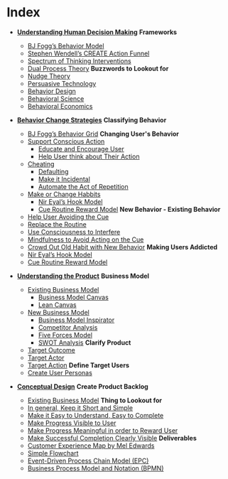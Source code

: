 # Index

- **[Understanding Human Decision Making](pending/)**
  **Frameworks**
  - [BJ Fogg’s Behavior Model](pending/pending.md)
  - [Stephen Wendell’s CREATE Action Funnel](pending/pending.md)
  - [Spectrum of Thinking Interventions](pending/pending.md)
  - [Dual Process Theory](pending/pending.md)
  **Buzzwords to Lookout for**
  - [Nudge Theory](pending/pending.md)
  - [Persuasive Technology](pending/pending.md)
  - [Behavior Design](pending/pending.md)
  - [Behavioral Science](pending/pending.md)
  - [Behavioral Economics](pending/pending.md)

- **[Behavior Change Strategies](pending/)**
  **Classifying Behavior**
  - [BJ Fogg’s Behavior Grid](pending/pending.md)
  **Changing User's Behavior**
  - [Support Conscious Action](pending/pending.md)
    - [Educate and Encourage User](pending/pending.md)
    - [Help User think about Their Action](pending/pending.md)
  - [Cheating](pending/pending.md)
    - [Defaulting](pending/pending.md)
    - [Make it Incidental](pending/pending.md)
    - [Automate the Act of Repetition](pending/pending.md)
  - [Make or Change Habbits](pending/pending.md)
    - [Nir Eyal’s Hook Model](pending/pending.md)
    - [Cue Routine Reward Model](pending/pending.md)
  **New Behavior - Existing Behavior**
  - [Help User Avoiding the Cue](pending/pending.md)
  - [Replace the Routine](pending/pending.md)
  - [Use Consciousness to Interfere](pending/pending.md)
  - [Mindfulness to Avoid Acting on the Cue](pending/pending.md)
  - [Crowd Out Old Habit with New Behavior](pending/pending.md)
  **Making Users Addicted**
  - [Nir Eyal’s Hook Model](pending/pending.md)
  - [Cue Routine Reward Model](pending/pending.md)

- [**Understanding the Product**](pending/)
  **Business Model**
  - [Existing Business Model](pending/pending.md)
    - [Business Model Canvas](pending/pending.md)
    - [Lean Canvas](pending/pending.md)
  - [New Business Model](pending/pending.md)
    - [Business Model Inspirator](pending/pending.md)
    - [Competitor Analysis](pending/pending.md)
    - [Five Forces Model](pending/pending.md)
    - [SWOT Analysis](pending/pending.md)
  **Clarify Product**
  - [Target Outcome](pending/pending.md)
  - [Target Actor](pending/pending.md)
  - [Target Action](pending/pending.md)
  **Define Target Users**
  - [Create User Personas](pending/pending.md)

- [**Conceptual Design**](pending/)
  **Create Product Backlog**
  - [Existing Business Model](pending/pending.md)
  **Thing to Lookout for**
  - [In general, Keep it Short and Simple](pending/pending.md)
  - [Make it Easy to Understand, Easy to Complete](pending/pending.md)
  - [Make Progress Visible to User](pending/pending.md)
  - [Make Progress Meaningful in order to Reward User](pending/pending.md)
  - [Make Successful Completion Clearly Visible](pending/pending.md)
  **Deliverables**
  - [Customer Experience Map by Mel Edwards](pending/pending.md)
  - [Simple Flowchart](pending/pending.md)
  - [Event-Driven Process Chain Model (EPC)](pending/pending.md)
  - [Business Process Model and Notation (BPMN)](pending/pending.md)
